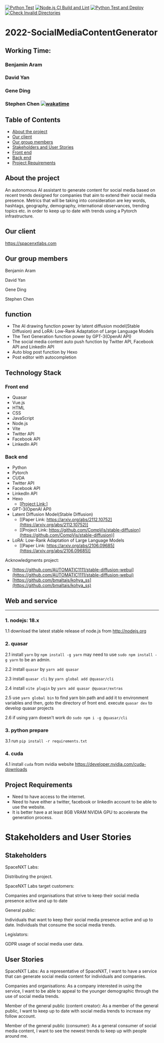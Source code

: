 [![Python Test](https://github.com/spe-uob/2022-SocialMediaContentGenerator/actions/workflows/python_test.yml/badge.svg)](https://github.com/spe-uob/2022-SocialMediaContentGenerator/actions/workflows/python_test.yml)
[![Node.js CI Build and Lint](https://github.com/spe-uob/2022-SocialMediaContentGenerator/actions/workflows/nodejs_ci_build_and_lint.yml/badge.svg)](https://github.com/spe-uob/2022-SocialMediaContentGenerator/actions/workflows/nodejs_ci_build_and_lint.yml) 
[![Python Test and Deploy](https://github.com/spe-uob/2022-SocialMediaContentGenerator/actions/workflows/main_python_cd.yml/badge.svg)](https://github.com/spe-uob/2022-SocialMediaContentGenerator/actions/workflows/main_python_cd.yml)
[![Check Invalid Directories](https://github.com/spe-uob/2022-SocialMediaContentGenerator/actions/workflows/invalid_dir_check.yml/badge.svg)](https://github.com/spe-uob/2022-SocialMediaContentGenerator/actions/workflows/invalid_dir_check.yml)

# 2022-SocialMediaContentGenerator

## Working Time:

### Benjamin Aram

### David Yan

### Gene Ding

### Stephen Chen [![wakatime](https://wakatime.com/badge/user/23381c4b-372b-46eb-b687-994db38af858/project/f95e8755-5e2c-42fe-b093-687599dfb8b1.svg)](https://wakatime.com/badge/user/23381c4b-372b-46eb-b687-994db38af858/project/f95e8755-5e2c-42fe-b093-687599dfb8b1)

## Table of Contents
  - [About the project](#about-the-project)
  - [Our client](#our-client)
  - [Our group members](#our-group-members)
  - [Stakeholders and User Stories](#stakeholders-and-user-stories)
  - [Front end](#front-end)
  - [Back end](#back-end)
  - [Project Requirements](#project-requirements)

## About the project
An autonomous AI assistant to generate content for social media based on recent trends designed for companies that aim to extend their social media presence. 
Metrics that will be taking into consideration are key words, hashtags, geography, demography, international observances, trending topics etc. in order to keep up to date with trends using a Pytorch infrastructure.

## Our client
https://spacenxtlabs.com

## Our group members
Benjamin Aram

David Yan

Gene Ding

Stephen Chen

## function

- The AI drawing function power by latent diffusion model(Stable Diffusion) and LoRA: Low-Rank Adaptation of Large Language Models
- The Text Generation function power by GPT-3(OpenAI API)
- The social media content auto push function by Twitter API, Facebook API and LinkedIn API
- Auto blog post function by Hexo
- Post editor with autocompletion

## Technology Stack

### Front end
- Quasar
- Vue.js
- HTML
- CSS
- JavaScript
- Node.js
- Vite
- Twitter API
- Facebook API
- LinkedIn API

### Back end
- Python
- Pytorch
- CUDA
- Twitter API
- Facebook API
- LinkedIn API
- Hexo
    - [[Project Link:](https://github.com/hexojs/hexo)]
- GPT-3(OpenAI API)
- Latent Diffusion Model(Stable Diffusion)
    - [[Paper Link: https://arxiv.org/abs/2112.10752](https://arxiv.org/abs/2112.10752)]
    - [[Project Link: https://github.com/CompVis/stable-diffusion](https://github.com/CompVis/stable-diffusion)]
- LoRA: Low-Rank Adaptation of Large Language Models
    - [[Paper Link: https://arxiv.org/abs/2106.09685](https://arxiv.org/abs/2106.09685)]

Acknowledgments project:
- [https://github.com/AUTOMATIC1111/stable-diffusion-webui](https://github.com/AUTOMATIC1111/stable-diffusion-webui)
- [https://github.com/bmaltais/kohya_ss](https://github.com/bmaltais/kohya_ss)

## Web and service

--- 
### 1. nodejs: 18.x
1.1 download the latest stable release of node.js from http://nodejs.org

### 2. quasar
2.1 install `yarn` by `npm install -g yarn` may need to use `sudo npm install -g yarn` to be an admin.

2.2 install `quasar` by `yarn add quasar`

2.3 install `quasar cli` by `yarn global add @quasar/cli`

2.4 install `vite plugin` by `yarn add quasar @quasar/extras`

2.5 use `yarn global bin` to find yarn bin path and add it to environment variables and then, goto the directory of front end. execute `quasar dev` to develop quasar projects

2.6 if using yarn doesn't work do `sudo npm i -g @quasar/cli`

### 3. python prepare
3.1 run `pip install -r requirements.txt`

### 4. cuda
4.1 install `cuda` from nvidia website https://developer.nvidia.com/cuda-downloads

## Project Requirements

- Need to have access to the internet.
- Need to have either a twitter, facebook or linkedIn account to be able to use the website.
- It is better have a at least 8GB VRAM NVIDIA GPU to accelerate the generation process.

# Stakeholders and User Stories

## Stakeholders
SpaceNXT Labs: 

Distributing the project.

SpaceNXT Labs target customers: 

Companies and organisations that strive to keep their social media presence active and up to date

General public: 

Individuals that want to keep their social media presence active and up to date.
Individuals that consume the social media trends.

Legislators:

GDPR usage of social media user data.

## User Stories
SpaceNXT Labs:
As a representative of SpaceNXT, I want to have a service that can generate social media content for individuals and companies.

Companies and organisations:
As a company interested in using the service, I want to be able to appeal to the younger demographic through the use of social media trends.

Member of the general public (content creator):
As a member of the general public, I want to keep up to date with social media trends to increase my follow account.

Member of the general public (consumer):
As a general consumer of social media content, I want to see the newest trends to keep up with people around me.

